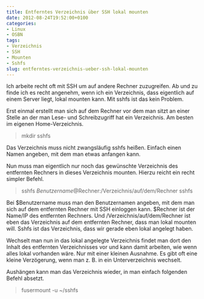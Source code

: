```yaml
---
title: Entferntes Verzeichnis über SSH lokal mounten
date: 2012-08-24T19:52:00+0100
categories:
- Linux
- OSBN
tags:
- Verzeichnis
- SSH
- Mounten
- Sshfs
slug: entferntes-verzeichnis-ueber-ssh-lokal-mounten
---
```

Ich arbeite recht oft mit SSH um auf andere Rechner zuzugreifen. Ab und zu finde ich es recht angenehm, wenn ich ein Verzeichnis, dass eigentlich auf einem Server liegt, lokal mounten kann. Mit sshfs ist das kein Problem.

Erst einmal erstellt man sich auf dem Rechner vor dem man sitzt an einer Stelle an der man Lese- und Schreibzugriff hat ein Verzeichnis. Am besten im eigenen Home-Verzeichnis.

>mkdir sshfs

Das Verzeichnis muss nicht zwangsläufig sshfs heißen. Einfach einen Namen angeben, mit dem man etwas anfangen kann.

Nun muss man eigentlich nur noch das gewünschte Verzeichnis des entfernten Rechners in dieses Verzeichnis mounten. Hierzu reicht ein recht simpler Befehl.

>sshfs $Benutzername@$Rechner:/Verzeichnis/auf/dem/Rechner sshfs

Bei $Benutzername muss man den Benutzernamen angeben, mit dem man sich auf dem entfernten Rechner mit SSH einloggen kann. $Rechner ist der Name/IP des entfernten Rechners. Und /Verzeichnis/auf/dem/Rechner ist eben das Verzeichnis auf dem entfernten Rechner, dass man lokal mounten will. Sshfs ist das Verzeichnis, dass wir gerade eben lokal angelegt haben.

Wechselt man nun in das lokal angelegte Verzeichnis findet man dort den Inhalt des entfernten Verzeichnisses vor und kann damit arbeiten, wie wenn alles lokal vorhanden wäre. Nur mit einer kleinen Ausnahme. Es gibt oft eine kleine Verzögerung, wenn man z. B. in ein Unterverzeichnis wechselt.

Aushängen kann man das Verzeichnis wieder, in man einfach folgenden Befehl absetzt.

>fusermount -u ~/sshfs
